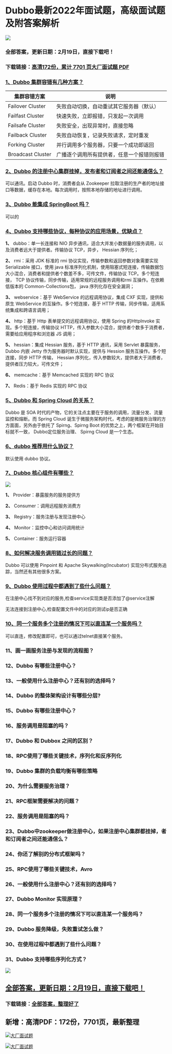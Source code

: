 # Dubbo最新2022年面试题，高级面试题及附答案解析

<a href="https://www.souyunku.com/?p=397" target="_blank"  ><img src="https://www.souyunku.com/wp-content/uploads/idea/zhengban.png" ></a>
### 全部答案，更新日期：2月19日，直接下载吧！

### 下载链接：[高清172份，累计 7701 页大厂面试题  PDF](https://gitee.com/souyunku/DevBooks/blob/master/docs/index.md)



### [1、Dubbo 集群容错有几种方案？](https://gitee.com/souyunku/DevBooks/blob/master/docs/Dubbo/Dubbo最新2021年面试题，高级面试题及附答案解析.md#1dubbo-集群容错有几种方案)  

| 集群容错方案 | 说明 |
| --- | --- |
| Failover Cluster | 失败自动切换，自动重试其它服务器（默认） |
| Failfast Cluster | 快速失败，立即报错，只发起一次调用 |
| Failsafe Cluster | 失败安全，出现异常时，直接忽略 |
| Failback Cluster | 失败自动恢复，记录失败请求，定时重发 |
| Forking Cluster | 并行调用多个服务器，只要一个成功即返回 |
| Broadcast Cluster | 广播逐个调用所有提供者，任意一个报错则报错 |



### [2、Dubbo 的注册中心集群挂掉，发布者和订阅者之间还能通信么？](https://gitee.com/souyunku/DevBooks/blob/master/docs/Dubbo/Dubbo最新2021年面试题，高级面试题及附答案解析.md#2dubbo-的注册中心集群挂掉发布者和订阅者之间还能通信么)  


可以通讯。启动 Dubbo 时，消费者会从 Zookeeper 拉取注册的生产者的地址接口等数据，缓存在本地。每次调用时，按照本地存储的地址进行调用。


### [3、Dubbo 能集成 SpringBoot 吗？](https://gitee.com/souyunku/DevBooks/blob/master/docs/Dubbo/Dubbo最新2021年面试题，高级面试题及附答案解析.md#3dubbo-能集成-springboot-吗)  


可以的


### [4、Dubbo 支持哪些协议，每种协议的应用场景，优缺点？](https://gitee.com/souyunku/DevBooks/blob/master/docs/Dubbo/Dubbo最新2021年面试题，高级面试题及附答案解析.md#4dubbo-支持哪些协议每种协议的应用场景优缺点)  


**1、** dubbo：单一长连接和 NIO 异步通讯，适合大并发小数据量的服务调用，以及消费者远大于提供者。传输协议 TCP，异步， Hessian 序列化；

**2、** rmi：采用 JDK 标准的 rmi 协议实现，传输参数和返回参数对象需要实现 Serializable 接口，使用 java 标准序列化机制，使用阻塞式短连接，传输数据包大小混合，消费者和提供者个数差不多，可传文件，传输协议 TCP。多个短连接， TCP 协议传输，同步传输，适用常规的远程服务调用和rmi 互操作。在依赖低版本的 Common-Collections包， java 序列化存在安全漏洞；

**3、** webservice：基于 WebService 的远程调用协议，集成 CXF 实现，提供和原生 WebService 的互操作。多个短连接，基于 HTTP 传输，同步传输，适用系统集成和跨语言调用；

**4、** http：基于 Http 表单提交的远程调用协议，使用 Spring 的HttpInvoke 实现。多个短连接，传输协议 HTTP，传入参数大小混合，提供者个数多于消费者，需要给应用程序和浏览器 JS 调用；

**5、** hessian：集成 Hessian 服务，基于 HTTP 通讯，采用 Servlet 暴露服务， Dubbo 内嵌 Jetty 作为服务器时默认实现，提供与 Hession 服务互操作。多个短连接，同步 HTTP 传输， Hessian 序列化，传入参数较大，提供者大于消费者，提供者压力较大，可传文件；

**6、** memcache：基于 Memcached 实现的 RPC 协议

**7、** Redis：基于 Redis 实现的 RPC 协议


### [5、Dubbo 和 Spring Cloud 的关系？](https://gitee.com/souyunku/DevBooks/blob/master/docs/Dubbo/Dubbo最新2021年面试题，高级面试题及附答案解析.md#5dubbo-和-spring-cloud-的关系)  


Dubbo 是 SOA 时代的产物，它的关注点主要在于服务的调用，流量分发、流量监控和熔断。而 Spring Cloud 诞生于微服务架构时代，考虑的是微服务治理的方方面面，另外由于依托了 Spirng、Spirng Boot 的优势之上，两个框架在开始目标就不一致， Dubbo定位服务治理、 Spirng Cloud 是一个生态。


### [6、dubbo 推荐用什么协议？](https://gitee.com/souyunku/DevBooks/blob/master/docs/Dubbo/Dubbo最新2021年面试题，高级面试题及附答案解析.md#6dubbo-推荐用什么协议)  


默认使用 dubbo 协议。


### [7、Dubbo 核心组件有哪些？](https://gitee.com/souyunku/DevBooks/blob/master/docs/Dubbo/Dubbo最新2021年面试题，高级面试题及附答案解析.md#7dubbo-核心组件有哪些)  


![](https://gitee.com/souyunkutech/souyunku-home/raw/master/images/souyunku-web/2020/5/2/026/54/80_1.png#alt=80%5C_1.png)

**1、** Provider：暴露服务的服务提供方

**2、** Consumer：调用远程服务消费方

**3、** Registry：服务注册与发现注册中心

**4、** Monitor：监控中心和访问调用统计

**5、** Container：服务运行容器


### [8、如何解决服务调用链过长的问题？](https://gitee.com/souyunku/DevBooks/blob/master/docs/Dubbo/Dubbo最新2021年面试题，高级面试题及附答案解析.md#8如何解决服务调用链过长的问题)  


Dubbo 可以使用 Pinpoint 和 Apache Skywalking(Incubator) 实现分布式服务追踪，当然还有其他很多方案。


### [9、Dubbo 使用过程中都遇到了些什么问题？](https://gitee.com/souyunku/DevBooks/blob/master/docs/Dubbo/Dubbo最新2021年面试题，高级面试题及附答案解析.md#9dubbo-使用过程中都遇到了些什么问题)  


在注册中心找不到对应的服务,检查service实现类是否添加了@service注解

无法连接到注册中心,检查配置文件中的对应的测试ip是否正确


### [10、同一个服务多个注册的情况下可以直连某一个服务吗？](https://gitee.com/souyunku/DevBooks/blob/master/docs/Dubbo/Dubbo最新2021年面试题，高级面试题及附答案解析.md#10同一个服务多个注册的情况下可以直连某一个服务吗)  


可以直连，修改配置即可，也可以通过telnet直接某个服务。


### 11、画一画服务注册与发现的流程图？
### 12、Dubbo 有哪些注册中心？
### 13、一般使用什么注册中心？还有别的选择吗？
### 14、Dubbo 的整体架构设计有哪些分层?
### 15、Dubbo 有哪些注册中心？
### 16、服务调用是阻塞的吗？
### 17、Dubbo 和 Dubbox 之间的区别？
### 18、RPC使用了哪些关键技术，序列化和反序列化
### 19、Dubbo 集群的负载均衡有哪些策略
### 20、为什么需要服务治理？
### 21、RPC框架需要解决的问题？
### 22、服务调用是阻塞的吗？
### 23、Dubbo中zookeeper做注册中心，如果注册中心集群都挂掉，者和订阅者之间还能通信么？
### 24、你还了解别的分布式框架吗？
### 25、RPC使用了哪些关键技术，Avro
### 26、一般使用什么注册中心？还有别的选择吗？
### 27、Dubbo Monitor 实现原理？
### 28、同一个服务多个注册的情况下可以直连某一个服务吗？
### 29、Dubbo 服务降级，失败重试怎么做？
### 30、在使用过程中都遇到了些什么问题？
### 31、Dubbo 支持哪些序列化方式？




<a href="https://www.souyunku.com/?p=397" target="_blank"  ><img src="https://www.souyunku.com/wp-content/uploads/idea/zhengban.png" ></a>
## [全部答案，更新日期：2月19日，直接下载吧！](https://gitee.com/souyunku/DevBooks/blob/master/docs/daan.md)

### 下载链接：[全部答案，整理好了](https://gitee.com/souyunku/DevBooks/blob/master/docs/daan.md)




## 新增：高清PDF：172份，7701页，最新整理

[![大厂面试题](https://www.souyunku.com/wp-content/uploads/weixin/mst.png "架构师专栏")](https://www.souyunku.com/wp-content/uploads/weixin/githup-weixin.png "架构师专栏")

[![大厂面试题](https://www.souyunku.com/wp-content/uploads/weixin/githup-weixin.png "架构师专栏")](https://www.souyunku.com/wp-content/uploads/weixin/githup-weixin.png "架构师专栏")
